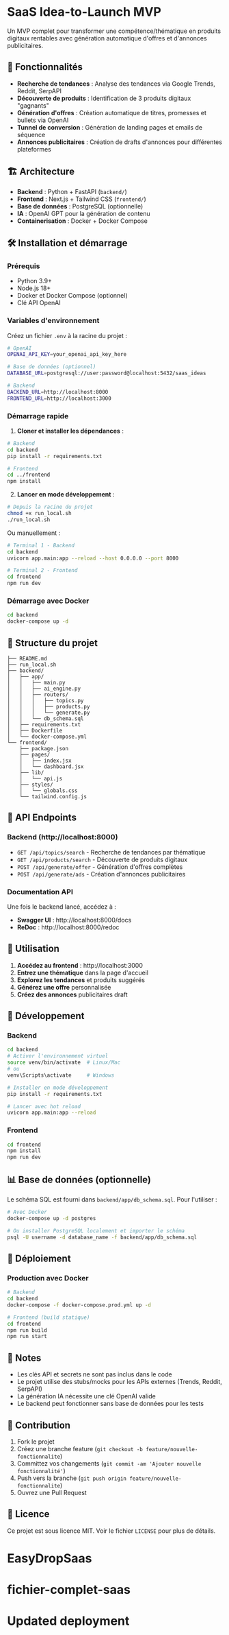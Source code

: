 # SaaS Idea-to-Launch MVP

Un MVP complet pour transformer une compétence/thématique en produits digitaux rentables avec génération automatique d'offres et d'annonces publicitaires.

## 🚀 Fonctionnalités

- **Recherche de tendances** : Analyse des tendances via Google Trends, Reddit, SerpAPI
- **Découverte de produits** : Identification de 3 produits digitaux "gagnants" 
- **Génération d'offres** : Création automatique de titres, promesses et bullets via OpenAI
- **Tunnel de conversion** : Génération de landing pages et emails de séquence
- **Annonces publicitaires** : Création de drafts d'annonces pour différentes plateformes

## 🏗️ Architecture

- **Backend** : Python + FastAPI (`backend/`)
- **Frontend** : Next.js + Tailwind CSS (`frontend/`)
- **Base de données** : PostgreSQL (optionnelle)
- **IA** : OpenAI GPT pour la génération de contenu
- **Containerisation** : Docker + Docker Compose

## 🛠️ Installation et démarrage

### Prérequis

- Python 3.9+
- Node.js 18+
- Docker et Docker Compose (optionnel)
- Clé API OpenAI

### Variables d'environnement

Créez un fichier `.env` à la racine du projet :

```bash
# OpenAI
OPENAI_API_KEY=your_openai_api_key_here

# Base de données (optionnel)
DATABASE_URL=postgresql://user:password@localhost:5432/saas_ideas

# Backend
BACKEND_URL=http://localhost:8000
FRONTEND_URL=http://localhost:3000
```

### Démarrage rapide

1. **Cloner et installer les dépendances** :
```bash
# Backend
cd backend
pip install -r requirements.txt

# Frontend  
cd ../frontend
npm install
```

2. **Lancer en mode développement** :
```bash
# Depuis la racine du projet
chmod +x run_local.sh
./run_local.sh
```

Ou manuellement :
```bash
# Terminal 1 - Backend
cd backend
uvicorn app.main:app --reload --host 0.0.0.0 --port 8000

# Terminal 2 - Frontend
cd frontend
npm run dev
```

### Démarrage avec Docker

```bash
cd backend
docker-compose up -d
```

## 📁 Structure du projet

```
├── README.md
├── run_local.sh
├── backend/
│   ├── app/
│   │   ├── main.py
│   │   ├── ai_engine.py
│   │   ├── routers/
│   │   │   ├── topics.py
│   │   │   ├── products.py
│   │   │   └── generate.py
│   │   └── db_schema.sql
│   ├── requirements.txt
│   ├── Dockerfile
│   └── docker-compose.yml
└── frontend/
    ├── package.json
    ├── pages/
    │   ├── index.jsx
    │   └── dashboard.jsx
    ├── lib/
    │   └── api.js
    ├── styles/
    │   └── globals.css
    └── tailwind.config.js
```

## 🔌 API Endpoints

### Backend (http://localhost:8000)

- `GET /api/topics/search` - Recherche de tendances par thématique
- `GET /api/products/search` - Découverte de produits digitaux
- `POST /api/generate/offer` - Génération d'offres complètes
- `POST /api/generate/ads` - Création d'annonces publicitaires

### Documentation API

Une fois le backend lancé, accédez à :
- **Swagger UI** : http://localhost:8000/docs
- **ReDoc** : http://localhost:8000/redoc

## 🎯 Utilisation

1. **Accédez au frontend** : http://localhost:3000
2. **Entrez une thématique** dans la page d'accueil
3. **Explorez les tendances** et produits suggérés
4. **Générez une offre** personnalisée
5. **Créez des annonces** publicitaires draft

## 🔧 Développement

### Backend

```bash
cd backend
# Activer l'environnement virtuel
source venv/bin/activate  # Linux/Mac
# ou
venv\Scripts\activate     # Windows

# Installer en mode développement
pip install -r requirements.txt

# Lancer avec hot reload
uvicorn app.main:app --reload
```

### Frontend

```bash
cd frontend
npm install
npm run dev
```

## 📊 Base de données (optionnelle)

Le schéma SQL est fourni dans `backend/app/db_schema.sql`. Pour l'utiliser :

```bash
# Avec Docker
docker-compose up -d postgres

# Ou installer PostgreSQL localement et importer le schéma
psql -U username -d database_name -f backend/app/db_schema.sql
```

## 🚀 Déploiement

### Production avec Docker

```bash
# Backend
cd backend
docker-compose -f docker-compose.prod.yml up -d

# Frontend (build statique)
cd frontend
npm run build
npm run start
```

## 📝 Notes

- Les clés API et secrets ne sont pas inclus dans le code
- Le projet utilise des stubs/mocks pour les APIs externes (Trends, Reddit, SerpAPI)
- La génération IA nécessite une clé OpenAI valide
- Le backend peut fonctionner sans base de données pour les tests

## 🤝 Contribution

1. Fork le projet
2. Créez une branche feature (`git checkout -b feature/nouvelle-fonctionnalite`)
3. Committez vos changements (`git commit -am 'Ajouter nouvelle fonctionnalité'`)
4. Push vers la branche (`git push origin feature/nouvelle-fonctionnalite`)
5. Ouvrez une Pull Request

## 📄 Licence

Ce projet est sous licence MIT. Voir le fichier `LICENSE` pour plus de détails.
# EasyDropSaas
# fichier-complet-saas
# Updated deployment
